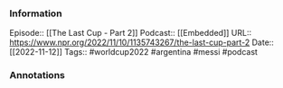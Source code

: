 ### Information

Episode:: [[The Last Cup - Part 2]]
Podcast:: [[Embedded]]
URL:: https://www.npr.org/2022/11/10/1135743267/the-last-cup-part-2
Date:: [[2022-11-12]]
Tags:: #worldcup2022 #argentina #messi 
#podcast


### Annotations


